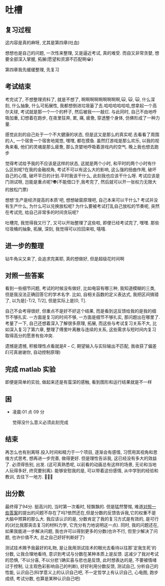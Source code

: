# 吐槽

## 复习过程

这内容是真的麻呀, 尤其是第四章(吐血)

想想也是自己的问题, 一次性来整理, 又是逼近考试, 真的难受. 而自又非常贪婪, 想要全部深入掌握, 拓展(愿望和资源不匹配啊:sob:)

第四章我先缓缓整理, 先复习

## 考试结束

考完试了, 不想整理资料了, 就是不想了, 啊啊啊啊啊啊啊啊啊,:scream_cat:, :scream_cat:, :scream_cat:, 什么深刻, 什么抽象, 什么可拓展性, 我都想倒进垃圾篓了去.哈哈哈哈哈哈,想拿起一个高尔夫球, 考试就是那一个一个的杯子, 然后被我一一敲烂. 与此同时, 自己不由地呼吸加重, 幻想着在跑步, 在夜里狂奔, 累, 痛, 疲惫, 穿透整个身体, 仿佛形成了一种力量.

感觉此刻的自己处于一个不大健康的状态, 但是这又是那么的真实呢.去看看了周围的人, 一个宿舍一个宿舍地晃悠, 嘿嘿, 都在摸鱼. 虽然打游戏是那么欢乐, 以我的视角来看, 他们的灵魂是那么疲惫, 那么贪婪地呼吸着游戏内的空气. 晚上我也想去跑步

觉得考试给予我的不应该是这样的状态, 这就是两个小时, 和平时的两个小时有什么区别呢?在我的金融视角, 考试不可以有这么大的影响, 这么强的扭曲作用, 破坏自己的心情, 破坏平日的计划.平时我该干什么, 此刻我也应该干什么呀. 考试应该是门测试呀, 岂能是重点呢?:alien:(不能借口于,我考完了, 然后就可以开一张权力无限大的放松门票)

想想'生产是经济提高的本质'吧, 想想破窗原理吧, 自己本来可以干什么? 考试并没有生产什么, 为什么可以兑换放松呢? 为什么要被考试打乱自己放松的节奏呢, 突然在考试完, 给自己非常多的时间贪玩呢?

吐槽完, 我觉得我又行了, 又可以开始整理了这些啦, 即便已经考试完了, 嘿嘿. 那些垃圾桶的抽象, 拓展, 深刻, 我觉得可以捡回来啦, 嘻嘻.

## 进一步的整理

钻牛角尖又来了, 会追求完美耶, 真的想做好, 但是超级花时间啊

## 对照一些答案

看到一些细节问题, 考试的时候没有做好, 比如电容有哪三种, 我知道模糊的三类, 但是我没法正确回答它的学术名字. 比如, 自相关函数的定义表达式, 我把区间搞错了, 以为是[-T/2, T/2], 但是实际上是[0, T].

自己不会考得很好, 但重点不是好不好这个结果, 而是看到这反馈给我的是我的细节不够扎实. 一方面是复习的时间不够, 一方面是细节不够扎实, 那问题出在哪里了. 考量了一下, 自己还想着深入了解很多原理, 拓展, 而这些与考试复习关系不大, 比如深入复习了第六章, 整理了傅里叶离散与连续的关系, 这些需求与短时间内复习取得高分的愿景有些冲突.

遗憾是遗憾, 积极理性点看就是$R-C$, 期望输入与实际输出不匹配, 我收获了偏差$E$(可真谢谢你, 自动控制原理)

## 完成 matlab 实验

即便是简单的实验, 做起来还是有蛮深的感触, 看到图形和运行结果就是不一样

## 困

- 凌晨:01 点 09 分

  觉得没什么意义必须此刻完成

## 结束

再怎么也有别离呀.投入时间和精力于一个项目, 逐渐会有感情, 习惯用其视角和思维方式思考, 想再进一步完善, 做得更好. 但是理性告诉我, 这已经没有多大的效益了. 必须得告别, 出发. (这可真熟悉呢, 以前看的动画总有这样的场景, 无论和当地人玩得多好, 终究要别离). 能够安慰我的是, 可以带着这份感情, 从中学到的经验和教训, 去往下一地方. :bug::bug::bug:

## 出分数

最终得了94分. 挺高兴的, 当时第一次看时, 轻飘飘的. 但是猛然警惕, 难道[对照一些答案](#对照一些答案)的提出的问题不存在了吗?依然还在,但是分数的反馈告诉我,它的权重不是大脑中预算的那么大. 我应该认识的是, 分数肯定了我的复习方式是有效的, 是可行的(对比我那突击复习的材料力学, 它充分有力地说明这一点). 同时, 我的问题还在, 如果我能进一步解决问题, 我也许可以得到更多的分数(也许不行, 但至少解决了问题, 也许价值不大, 总之自己好好判断好了)

测试技术赐予我最好的礼物, 是让我用测试技术的眼光去看待以往那'定我生死'的分数, 让我合理地看待, 意识到考试与分数在某种本质上是反馈. 这减少了我对考试的恐惧, '不以分喜, 不以分悲'(确实喜与悲也是反馈, 此时想表达的是, 不要被情绪过于控制, 让主观色彩影响自己的判断), 好好利用分数反馈, 测试自己, 分析自己的性能, 认识自己(科学意义上的认识自己吧, 不一定哲学上有认识自己, 心电图, 跑步成绩, 考试分数, 也算是某种认识自己吧)
